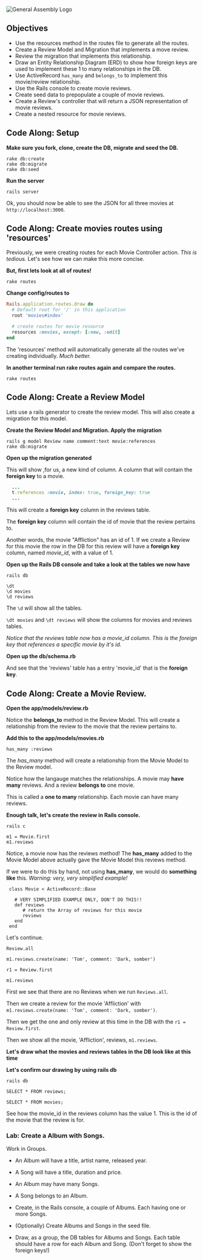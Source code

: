 ![General Assembly Logo](http://i.imgur.com/ke8USTq.png)

## Objectives
* Use the resources method in the routes file to generate all the routes.
* Create a Review Model and Migration that implements a move review.
* Review the migration that implements this relationship.
* Draw an Entity Relationship Diagram (ERD) to show how foreign keys are used to implement these 1 to many relationships in the DB.
* Use ActiveRecord `has_many` and `belongs_to` to implement this movie/review relationship.
* Use the Rails console to create movie reviews.
* Create seed data to prepopulate a couple of movie reviews.
* Create a Review's controller that will return a JSON representation of movie reviews.
* Create a nested resource for movie reviews.

## Code Along: Setup

**Make sure you fork, clone, create the DB, migrate and seed the DB.**

```
rake db:create
rake db:migrate
rake db:seed
```

**Run the server**

```
rails server
```

Ok, you should now be able to see the JSON for all three movies at `http://localhost:3000`.

## Code Along: Create movies routes using 'resources'

Previously, we were creating routes for each Movie Controller action. *This is tedious.* Let's see how we can make this more concise.

**But, first lets look at all of routes!**

```
rake routes
```

**Change config/routes to**

```ruby
Rails.application.routes.draw do
  # Default root for '/' in this application                                    
  root 'movies#index'

  # create routes for movie resource                                            
  resources :movies, except: [:new, :edit]
end
```

The 'resources' method will automatically generate all the routes we've creating individually. *Much better.*

**In another terminal run rake routes again and compare the routes.**

```
rake routes
```

## Code Along: Create a Review Model

Lets use a rails generator to create the review model. This will also create a migration for this model.

**Create the Review Model and Migration. Apply the migration**
```
rails g model Review name comment:text movie:references
rake db:migrate
```

**Open up the migration generated**

This will show ,for us, a new kind of column. A column that will contain the **foreign key** to a movie.

```ruby
  ...
  t.references :movie, index: true, foreign_key: true
  ...
```

This will create a **foreign key** column in the reviews table. 

The **foreign key** column will contain the id of movie that the review pertains to. 

Another words, the movie "Affliction" has an id of 1. If we create a Review for this movie the row in the DB for this review will have a **foreign key** column, named *movie_id*, with a value of 1.

**Open up the Rails DB console and take a look at the tables we now have**

```
rails db

\dt
\d movies
\d reviews
```

The `\d` will show all the tables.

 `\dt movies` and `\dt reviews` will show the columns for movies and reviews tables. 
 
*Notice that the reviews table now has a movie_id column. This is the foreign key that references a specific movie by it's id.*

**Open up the db/schema.rb**

And see that the 'reviews' table has a entry 'movie_id' that is the **foreign key**.


## Code Along: Create a Movie Review.

**Open the app/models/review.rb**

Notice the **belongs_to** method in the Review Model. This will create a relationship from the review to the movie that the review pertains to.

**Add this to the app/models/movies.rb**

```
has_many :reviews
```

The *has_many* method will create a relationship from the Movie Model to the Review model.

Notice how the langauge matches the relationships. A movie may **have many** reviews. And a review **belongs to** one movie.

This is called a **one to many** relationship. Each movie can have many reviews.

**Enough talk, let's create the review in Rails console.**

```
rails c

m1 = Movie.first
m1.reviews

```

Notice, a movie now has the reviews method! The **has_many** added to the Movie Model above actually gave the Movie Model this reviews method.

If we were to do this by hand, not using **has_many**, we would do **something like** this. *Warning: very, very simplified example!*

```
 class Movie < ActiveRecord::Base
 
   # VERY SIMPLIFIED EXAMPLE ONLY, DON'T DO THIS!!
   def reviews
      # return the Array of reviews for this movie
      reviews 
   end
 end
```
Let's continue.

```
Review.all

m1.reviews.create(name: 'Tom', comment: 'Dark, somber')

r1 = Review.first

m1.reviews
```

First we see that there are no Reviews when we run `Reviews.all`. 

Then we create a review for the movie 'Affliction' with `m1.reviews.create(name: 'Tom', comment: 'Dark, somber')`. 

Then we get the one and only review at this time in the DB with the `r1 = Review.first`. 

Then we show all the movie, 'Affliction', reviews, `m1.reviews`.

**Let's draw what the movies and reviews tables in the DB look like at this time**

**Let's confirm our drawing by using rails db**

```
rails db

SELECT * FROM reviews;

SELECT * FROM movies;
```

See how the movie_id in the reviews column has the value 1. This is the id of the movie that the review is for.


### Lab: Create a Album with Songs.
Work in Groups.

* An Album will have a title, artist name, released year.

* A Song will have a title, duration and price.

* An Album may have many Songs.

* A Song belongs to an Album.

* Create, in the Rails console, a couple of Albums. Each having one or more Songs. 

* (Optionally) Create Albums and Songs in the seed file.

* Draw, as a group, the DB tables for Albums and Songs. Each table should have a row for each Album and Song. (Don't forget to show the foreign keys!)


